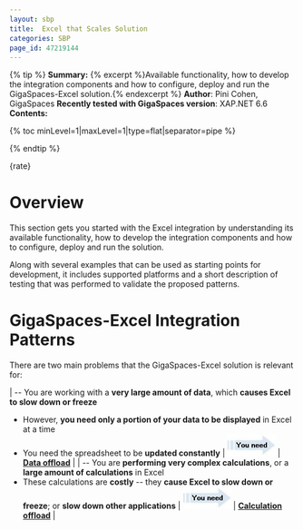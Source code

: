```yaml
---
layout: sbp
title:  Excel that Scales Solution
categories: SBP
page_id: 47219144
---
```



{% tip %}
**Summary:** {% excerpt %}Available functionality, how to develop the integration components and how to configure, deploy and run the GigaSpaces-Excel solution.{% endexcerpt %}
**Author**: Pini Cohen, GigaSpaces
**Recently tested with GigaSpaces version**: XAP.NET 6.6
**Contents:**

{% toc minLevel=1|maxLevel=1|type=flat|separator=pipe %}

{% endtip %}

{rate}

# Overview

This section gets you started with the Excel integration by understanding its available functionality, how to develop the integration components and how to configure, deploy and run the solution.

Along with several examples that can be used as starting points for development, it includes supported platforms and a short description of testing that was performed to validate the proposed patterns.

# GigaSpaces-Excel Integration Patterns

There are two main problems that the GigaSpaces-Excel solution is relevant for:

| -- You are working with a **very large amount of data**, which **causes Excel to slow down or freeze**
- However, **you need only a portion of your data to be displayed** in Excel at a time
- You need the spreadsheet to be **updated constantly** | ![blue_arrow2.jpg](/attachment_files/sbp/blue_arrow2.jpg) | **[Data offload](./data-offload---gigaspaces-excel-integration.html)** |
| -- You are **performing very complex calculations**, or a **large amount of calculations** in Excel
- These calculations are **costly** -- they **cause Excel to slow down or freeze**; or **slow down other applications** | ![blue_arrow2.jpg](/attachment_files/sbp/blue_arrow2.jpg) | **[Calculation offload](./calculation-offload---gigaspaces-excel-integration.html)** |

